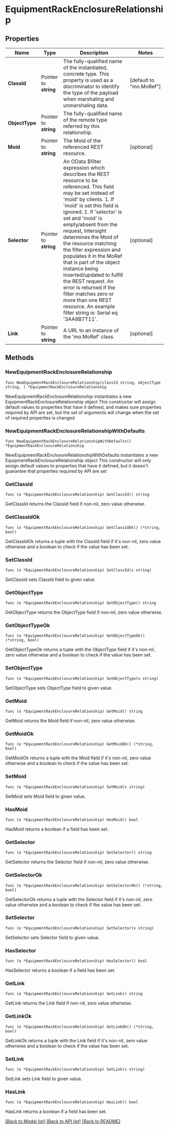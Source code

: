 # EquipmentRackEnclosureRelationship

## Properties

Name | Type | Description | Notes
------------ | ------------- | ------------- | -------------
**ClassId** | Pointer to **string** | The fully-qualified name of the instantiated, concrete type. This property is used as a discriminator to identify the type of the payload when marshaling and unmarshaling data. | [default to "mo.MoRef"]
**ObjectType** | Pointer to **string** | The fully-qualified name of the remote type referred by this relationship. | 
**Moid** | Pointer to **string** | The Moid of the referenced REST resource. | [optional] 
**Selector** | Pointer to **string** | An OData $filter expression which describes the REST resource to be referenced. This field may be set instead of &#39;moid&#39; by clients. 1. If &#39;moid&#39; is set this field is ignored. 1. If &#39;selector&#39; is set and &#39;moid&#39; is empty/absent from the request, Intersight determines the Moid of the resource matching the filter expression and populates it in the MoRef that is part of the object instance being inserted/updated to fulfill the REST request. An error is returned if the filter matches zero or more than one REST resource. An example filter string is: Serial eq &#39;3AA8B7T11&#39;. | [optional] 
**Link** | Pointer to **string** | A URL to an instance of the &#39;mo.MoRef&#39; class. | [optional] 

## Methods

### NewEquipmentRackEnclosureRelationship

`func NewEquipmentRackEnclosureRelationship(classId string, objectType string, ) *EquipmentRackEnclosureRelationship`

NewEquipmentRackEnclosureRelationship instantiates a new EquipmentRackEnclosureRelationship object
This constructor will assign default values to properties that have it defined,
and makes sure properties required by API are set, but the set of arguments
will change when the set of required properties is changed

### NewEquipmentRackEnclosureRelationshipWithDefaults

`func NewEquipmentRackEnclosureRelationshipWithDefaults() *EquipmentRackEnclosureRelationship`

NewEquipmentRackEnclosureRelationshipWithDefaults instantiates a new EquipmentRackEnclosureRelationship object
This constructor will only assign default values to properties that have it defined,
but it doesn't guarantee that properties required by API are set

### GetClassId

`func (o *EquipmentRackEnclosureRelationship) GetClassId() string`

GetClassId returns the ClassId field if non-nil, zero value otherwise.

### GetClassIdOk

`func (o *EquipmentRackEnclosureRelationship) GetClassIdOk() (*string, bool)`

GetClassIdOk returns a tuple with the ClassId field if it's non-nil, zero value otherwise
and a boolean to check if the value has been set.

### SetClassId

`func (o *EquipmentRackEnclosureRelationship) SetClassId(v string)`

SetClassId sets ClassId field to given value.


### GetObjectType

`func (o *EquipmentRackEnclosureRelationship) GetObjectType() string`

GetObjectType returns the ObjectType field if non-nil, zero value otherwise.

### GetObjectTypeOk

`func (o *EquipmentRackEnclosureRelationship) GetObjectTypeOk() (*string, bool)`

GetObjectTypeOk returns a tuple with the ObjectType field if it's non-nil, zero value otherwise
and a boolean to check if the value has been set.

### SetObjectType

`func (o *EquipmentRackEnclosureRelationship) SetObjectType(v string)`

SetObjectType sets ObjectType field to given value.


### GetMoid

`func (o *EquipmentRackEnclosureRelationship) GetMoid() string`

GetMoid returns the Moid field if non-nil, zero value otherwise.

### GetMoidOk

`func (o *EquipmentRackEnclosureRelationship) GetMoidOk() (*string, bool)`

GetMoidOk returns a tuple with the Moid field if it's non-nil, zero value otherwise
and a boolean to check if the value has been set.

### SetMoid

`func (o *EquipmentRackEnclosureRelationship) SetMoid(v string)`

SetMoid sets Moid field to given value.

### HasMoid

`func (o *EquipmentRackEnclosureRelationship) HasMoid() bool`

HasMoid returns a boolean if a field has been set.

### GetSelector

`func (o *EquipmentRackEnclosureRelationship) GetSelector() string`

GetSelector returns the Selector field if non-nil, zero value otherwise.

### GetSelectorOk

`func (o *EquipmentRackEnclosureRelationship) GetSelectorOk() (*string, bool)`

GetSelectorOk returns a tuple with the Selector field if it's non-nil, zero value otherwise
and a boolean to check if the value has been set.

### SetSelector

`func (o *EquipmentRackEnclosureRelationship) SetSelector(v string)`

SetSelector sets Selector field to given value.

### HasSelector

`func (o *EquipmentRackEnclosureRelationship) HasSelector() bool`

HasSelector returns a boolean if a field has been set.

### GetLink

`func (o *EquipmentRackEnclosureRelationship) GetLink() string`

GetLink returns the Link field if non-nil, zero value otherwise.

### GetLinkOk

`func (o *EquipmentRackEnclosureRelationship) GetLinkOk() (*string, bool)`

GetLinkOk returns a tuple with the Link field if it's non-nil, zero value otherwise
and a boolean to check if the value has been set.

### SetLink

`func (o *EquipmentRackEnclosureRelationship) SetLink(v string)`

SetLink sets Link field to given value.

### HasLink

`func (o *EquipmentRackEnclosureRelationship) HasLink() bool`

HasLink returns a boolean if a field has been set.


[[Back to Model list]](../README.md#documentation-for-models) [[Back to API list]](../README.md#documentation-for-api-endpoints) [[Back to README]](../README.md)


